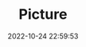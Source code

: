 ---
weight: 1
images:
- /images/edited/218.jpeg
title: Picture
date: 2022-10-24 22:59:53
tags:
- luminar
- work
---